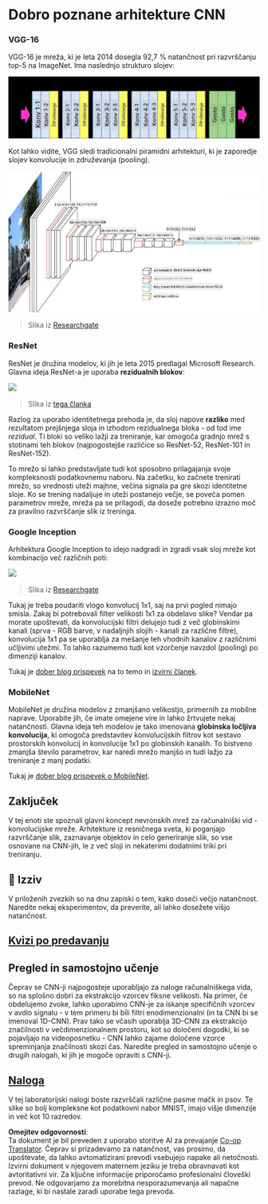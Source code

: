 <!--
CO_OP_TRANSLATOR_METADATA:
{
  "original_hash": "2f7b97b375358cb51a1e098df306bf73",
  "translation_date": "2025-08-25T22:56:51+00:00",
  "source_file": "lessons/4-ComputerVision/07-ConvNets/CNN_Architectures.md",
  "language_code": "sl"
}
-->
# Dobro poznane arhitekture CNN

### VGG-16

VGG-16 je mreža, ki je leta 2014 dosegla 92,7 % natančnost pri razvrščanju top-5 na ImageNet. Ima naslednjo strukturo slojev:

![ImageNet Layers](../../../../../translated_images/vgg-16-arch1.d901a5583b3a51baeaab3e768567d921e5d54befa46e1e642616c5458c934028.sl.jpg)

Kot lahko vidite, VGG sledi tradicionalni piramidni arhitekturi, ki je zaporedje slojev konvolucije in združevanja (pooling).

![ImageNet Pyramid](../../../../../translated_images/vgg-16-arch.64ff2137f50dd49fdaa786e3f3a975b3f22615efd13efb19c5d22f12e01451a1.sl.jpg)

> Slika iz [Researchgate](https://www.researchgate.net/figure/Vgg16-model-structure-To-get-the-VGG-NIN-model-we-replace-the-2-nd-4-th-6-th-7-th_fig2_335194493)

### ResNet

ResNet je družina modelov, ki jih je leta 2015 predlagal Microsoft Research. Glavna ideja ResNet-a je uporaba **rezidualnih blokov**:

<img src="images/resnet-block.png" width="300"/>

> Slika iz [tega članka](https://arxiv.org/pdf/1512.03385.pdf)

Razlog za uporabo identitetnega prehoda je, da sloj napove **razliko** med rezultatom prejšnjega sloja in izhodom rezidualnega bloka - od tod ime *rezidual*. Ti bloki so veliko lažji za treniranje, kar omogoča gradnjo mrež s stotinami teh blokov (najpogostejše različice so ResNet-52, ResNet-101 in ResNet-152).

To mrežo si lahko predstavljate tudi kot sposobno prilagajanja svoje kompleksnosti podatkovnemu naboru. Na začetku, ko začnete trenirati mrežo, so vrednosti uteži majhne, večina signala pa gre skozi identitetne sloje. Ko se trening nadaljuje in uteži postanejo večje, se poveča pomen parametrov mreže, mreža pa se prilagodi, da doseže potrebno izrazno moč za pravilno razvrščanje slik iz treninga.

### Google Inception

Arhitektura Google Inception to idejo nadgradi in zgradi vsak sloj mreže kot kombinacijo več različnih poti:

<img src="images/inception.png" width="400"/>

> Slika iz [Researchgate](https://www.researchgate.net/figure/Inception-module-with-dimension-reductions-left-and-schema-for-Inception-ResNet-v1_fig2_355547454)

Tukaj je treba poudariti vlogo konvolucij 1x1, saj na prvi pogled nimajo smisla. Zakaj bi potrebovali filter velikosti 1x1 za obdelavo slike? Vendar pa morate upoštevati, da konvolucijski filtri delujejo tudi z več globinskimi kanali (sprva - RGB barve, v nadaljnjih slojih - kanali za različne filtre), konvolucija 1x1 pa se uporablja za mešanje teh vhodnih kanalov z različnimi učljivimi utežmi. To lahko razumemo tudi kot vzorčenje navzdol (pooling) po dimenziji kanalov.

Tukaj je [dober blog prispevek](https://medium.com/analytics-vidhya/talented-mr-1x1-comprehensive-look-at-1x1-convolution-in-deep-learning-f6b355825578) na to temo in [izvirni članek](https://arxiv.org/pdf/1312.4400.pdf).

### MobileNet

MobileNet je družina modelov z zmanjšano velikostjo, primernih za mobilne naprave. Uporabite jih, če imate omejene vire in lahko žrtvujete nekaj natančnosti. Glavna ideja teh modelov je tako imenovana **globinska ločljiva konvolucija**, ki omogoča predstavitev konvolucijskih filtrov kot sestavo prostorskih konvolucij in konvolucije 1x1 po globinskih kanalih. To bistveno zmanjša število parametrov, kar naredi mrežo manjšo in tudi lažjo za treniranje z manj podatki.

Tukaj je [dober blog prispevek o MobileNet](https://medium.com/analytics-vidhya/image-classification-with-mobilenet-cc6fbb2cd470).

## Zaključek

V tej enoti ste spoznali glavni koncept nevronskih mrež za računalniški vid - konvolucijske mreže. Arhitekture iz resničnega sveta, ki poganjajo razvrščanje slik, zaznavanje objektov in celo generiranje slik, so vse osnovane na CNN-jih, le z več sloji in nekaterimi dodatnimi triki pri treniranju.

## 🚀 Izziv

V priloženih zvezkih so na dnu zapiski o tem, kako doseči večjo natančnost. Naredite nekaj eksperimentov, da preverite, ali lahko dosežete višjo natančnost.

## [Kvizi po predavanju](https://ff-quizzes.netlify.app/en/ai/quiz/14)

## Pregled in samostojno učenje

Čeprav se CNN-ji najpogosteje uporabljajo za naloge računalniškega vida, so na splošno dobri za ekstrakcijo vzorcev fiksne velikosti. Na primer, če obdelujemo zvoke, lahko uporabimo CNN-je za iskanje specifičnih vzorcev v avdio signalu - v tem primeru bi bili filtri enodimenzionalni (in ta CNN bi se imenoval 1D-CNN). Prav tako se včasih uporablja 3D-CNN za ekstrakcijo značilnosti v večdimenzionalnem prostoru, kot so določeni dogodki, ki se pojavljajo na videoposnetku - CNN lahko zajame določene vzorce spreminjanja značilnosti skozi čas. Naredite pregled in samostojno učenje o drugih nalogah, ki jih je mogoče opraviti s CNN-ji.

## [Naloga](lab/README.md)

V tej laboratorijski nalogi boste razvrščali različne pasme mačk in psov. Te slike so bolj kompleksne kot podatkovni nabor MNIST, imajo višje dimenzije in več kot 10 razredov.

**Omejitev odgovornosti**:  
Ta dokument je bil preveden z uporabo storitve AI za prevajanje [Co-op Translator](https://github.com/Azure/co-op-translator). Čeprav si prizadevamo za natančnost, vas prosimo, da upoštevate, da lahko avtomatizirani prevodi vsebujejo napake ali netočnosti. Izvirni dokument v njegovem maternem jeziku je treba obravnavati kot avtoritativni vir. Za ključne informacije priporočamo profesionalni človeški prevod. Ne odgovarjamo za morebitna nesporazumevanja ali napačne razlage, ki bi nastale zaradi uporabe tega prevoda.